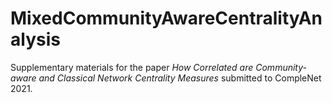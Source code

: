 # MixedCommunityAwareCentralityAnalysis

Supplementary materials for the paper _How Correlated are Community-aware and Classical Network Centrality Measures_ submitted to CompleNet 2021.
